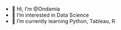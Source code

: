 - 👋 Hi, I’m @Ondamia
- 👀 I’m interested in Data Science
- 🌱 I’m currently learning Python, Tableau, R

<!---
Ondamia/Ondamia is a ✨ special ✨ repository because its `README.md` (this file) appears on your GitHub profile.
You can click the Preview link to take a look at your changes.
--->
